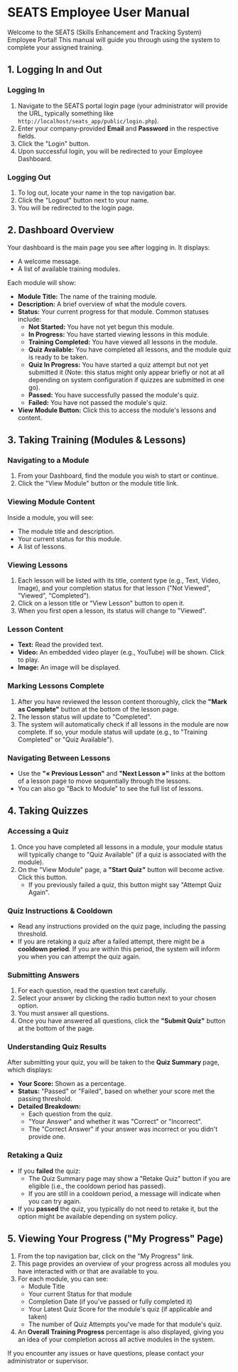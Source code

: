 # SEATS Employee User Manual

Welcome to the SEATS (Skills Enhancement and Tracking System) Employee Portal! This manual will guide you through using the system to complete your assigned training.

## 1. Logging In and Out

### Logging In
1.  Navigate to the SEATS portal login page (your administrator will provide the URL, typically something like `http://localhost/seats_app/public/login.php`).
2.  Enter your company-provided **Email** and **Password** in the respective fields.
3.  Click the "Login" button.
4.  Upon successful login, you will be redirected to your Employee Dashboard.

### Logging Out
1.  To log out, locate your name in the top navigation bar.
2.  Click the "Logout" button next to your name.
3.  You will be redirected to the login page.

## 2. Dashboard Overview
Your dashboard is the main page you see after logging in. It displays:
-   A welcome message.
-   A list of available training modules.

Each module will show:
-   **Module Title:** The name of the training module.
-   **Description:** A brief overview of what the module covers.
-   **Status:** Your current progress for that module. Common statuses include:
    -   **Not Started:** You have not yet begun this module.
    -   **In Progress:** You have started viewing lessons in this module.
    -   **Training Completed:** You have viewed all lessons in the module.
    -   **Quiz Available:** You have completed all lessons, and the module quiz is ready to be taken.
    -   **Quiz In Progress:** You have started a quiz attempt but not yet submitted it (Note: this status might only appear briefly or not at all depending on system configuration if quizzes are submitted in one go).
    -   **Passed:** You have successfully passed the module's quiz.
    -   **Failed:** You have not passed the module's quiz.
-   **View Module Button:** Click this to access the module's lessons and content.

## 3. Taking Training (Modules & Lessons)

### Navigating to a Module
1.  From your Dashboard, find the module you wish to start or continue.
2.  Click the "View Module" button or the module title link.

### Viewing Module Content
Inside a module, you will see:
-   The module title and description.
-   Your current status for this module.
-   A list of lessons.

### Viewing Lessons
1.  Each lesson will be listed with its title, content type (e.g., Text, Video, Image), and your completion status for that lesson ("Not Viewed", "Viewed", "Completed").
2.  Click on a lesson title or "View Lesson" button to open it.
3.  When you first open a lesson, its status will change to "Viewed".

### Lesson Content
-   **Text:** Read the provided text.
-   **Video:** An embedded video player (e.g., YouTube) will be shown. Click to play.
-   **Image:** An image will be displayed.

### Marking Lessons Complete
1.  After you have reviewed the lesson content thoroughly, click the **"Mark as Complete"** button at the bottom of the lesson page.
2.  The lesson status will update to "Completed".
3.  The system will automatically check if all lessons in the module are now complete. If so, your module status will update (e.g., to "Training Completed" or "Quiz Available").

### Navigating Between Lessons
-   Use the **"&laquo; Previous Lesson"** and **"Next Lesson &raquo;"** links at the bottom of a lesson page to move sequentially through the lessons.
-   You can also go "Back to Module" to see the full list of lessons.

## 4. Taking Quizzes

### Accessing a Quiz
1.  Once you have completed all lessons in a module, your module status will typically change to "Quiz Available" (if a quiz is associated with the module).
2.  On the "View Module" page, a **"Start Quiz"** button will become active. Click this button.
    -   If you previously failed a quiz, this button might say "Attempt Quiz Again".

### Quiz Instructions & Cooldown
-   Read any instructions provided on the quiz page, including the passing threshold.
-   If you are retaking a quiz after a failed attempt, there might be a **cooldown period**. If you are within this period, the system will inform you when you can attempt the quiz again.

### Submitting Answers
1.  For each question, read the question text carefully.
2.  Select your answer by clicking the radio button next to your chosen option.
3.  You must answer all questions.
4.  Once you have answered all questions, click the **"Submit Quiz"** button at the bottom of the page.

### Understanding Quiz Results
After submitting your quiz, you will be taken to the **Quiz Summary** page, which displays:
-   **Your Score:** Shown as a percentage.
-   **Status:** "Passed" or "Failed", based on whether your score met the passing threshold.
-   **Detailed Breakdown:**
    -   Each question from the quiz.
    -   "Your Answer" and whether it was "Correct" or "Incorrect".
    -   The "Correct Answer" if your answer was incorrect or you didn't provide one.

### Retaking a Quiz
-   If you **failed** the quiz:
    -   The Quiz Summary page may show a "Retake Quiz" button if you are eligible (i.e., the cooldown period has passed).
    -   If you are still in a cooldown period, a message will indicate when you can try again.
-   If you **passed** the quiz, you typically do not need to retake it, but the option might be available depending on system policy.

## 5. Viewing Your Progress ("My Progress" Page)

1.  From the top navigation bar, click on the "My Progress" link.
2.  This page provides an overview of your progress across all modules you have interacted with or that are available to you.
3.  For each module, you can see:
    -   Module Title
    -   Your current Status for that module
    -   Completion Date (if you've passed or fully completed it)
    -   Your Latest Quiz Score for the module's quiz (if applicable and taken)
    -   The number of Quiz Attempts you've made for that module's quiz.
4.  An **Overall Training Progress** percentage is also displayed, giving you an idea of your completion across all active modules in the system.

If you encounter any issues or have questions, please contact your administrator or supervisor.
